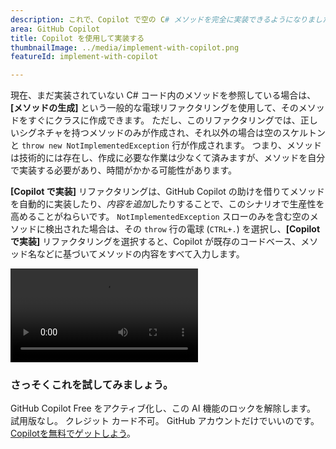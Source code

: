 ```yaml
---
description: これで、Copilot で空の C# メソッドを完全に実装できるようになりました。
area: GitHub Copilot
title: Copilot を使用して実装する
thumbnailImage: ../media/implement-with-copilot.png
featureId: implement-with-copilot

---
```



現在、まだ実装されていない C# コード内のメソッドを参照している場合は、**[メソッドの生成]** という一般的な電球リファクタリングを使用して、そのメソッドをすぐにクラスに作成できます。 ただし、このリファクタリングでは、正しいシグネチャを持つメソッドのみが作成され、それ以外の場合は空のスケルトンと `throw new NotImplementedException` 行が作成されます。 つまり、メソッドは技術的には存在し、作成に必要な作業は少なくて済みますが、メソッドを自分で実装する必要があり、時間がかかる可能性があります。

**[Copilot で実装]** リファクタリングは、GitHub Copilot の助けを借りてメソッドを自動的に実装したり、*内容を追加*したりすることで、このシナリオで生産性を高めることがねらいです。 `NotImplementedException` スローのみを含む空のメソッドに検出された場合は、その `throw` 行の電球 (`CTRL+.`) を選択し、**[Copilot で実装]** リファクタリングを選択すると、Copilot が既存のコードベース、メソッド名などに基づいてメソッドの内容をすべて入力します。

![Copilot を使用して実装する](../media/implement-with-copilot.mp4)

### さっそくこれを試してみましょう。
GitHub Copilot Free をアクティブ化し、この AI 機能のロックを解除します。
試用版なし。 クレジット カード不可。 GitHub アカウントだけでいいのです。 [Copilotを無料でゲットしよう](https://github.com/settings/copilot)。
